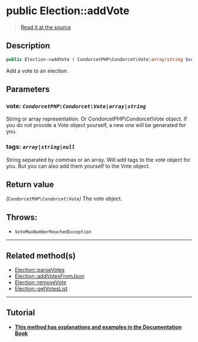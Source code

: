 # public Election::addVote

> [Read it at the source](https://github.com/julien-boudry/Condorcet/blob/master/src/ElectionProcess/VotesProcess.php#L188)

## Description    

```php
public Election->addVote ( CondorcetPHP\Condorcet\Vote|array|string $vote [, array|string|null $tags = null] ): CondorcetPHP\Condorcet\Vote
```

Add a vote to an election.

## Parameters

### **vote:** *`CondorcetPHP\Condorcet\Vote|array|string`*   
String or array representation. Or CondorcetPHP\Condorcet\Vote object. If you do not provide a Vote object yourself, a new one will be generated for you.    

### **tags:** *`array|string|null`*   
String separated by commas or an array. Will add tags to the vote object for you. But you can also add them yourself to the Vote object.    


## Return value   

*(`CondorcetPHP\Condorcet\Vote`)* The vote object.



## Throws:   

* ```VoteMaxNumberReachedException``` 

---------------------------------------

## Related method(s)      

* [Election::parseVotes](/Docs/api-reference/Election%20Class/Election--parseVotes.md)    
* [Election::addVotesFromJson](/Docs/api-reference/Election%20Class/Election--addVotesFromJson.md)    
* [Election::removeVote](/Docs/api-reference/Election%20Class/Election--removeVote.md)    
* [Election::getVotesList](/Docs/api-reference/Election%20Class/Election--getVotesList.md)    

---------------------------------------

## Tutorial

* **[This method has explanations and examples in the Documentation Book](https://www.condorcet.io/3.AsPhpLibrary/5.Votes/1.AddVotes)**    
